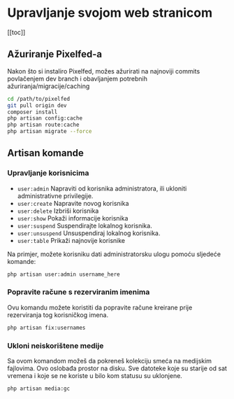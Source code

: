 # Upravljanje svojom web stranicom

[[toc]]

## Ažuriranje Pixelfed-a

Nakon što si instaliro Pixelfed, možes ažurirati na najnoviji commits povlačenjem dev branch i obavljanjem potrebnih ažuriranja/migracije/caching

```bash
cd /path/to/pixelfed
git pull origin dev
composer install
php artisan config:cache
php artisan route:cache
php artisan migrate --force
```

## Artisan komande

### Upravljanje korisnicima

- `user:admin`	Napraviti od korisnika administratora, ili ukloniti administrativne privilegije.
- `user:create`	Napravite novog korisnika
- `user:delete`	Izbriši korisnika
- `user:show`	Pokaži informacije korisnika
- `user:suspend`	Suspendirajte lokalnog korisnika.
- `user:unsuspend`	Unsuspendiraj lokalnog korisnika.
- `user:table`	Prikaži najnovije korisnike


Na primjer, možete korisniku dati administratorsku ulogu pomoću sljedeće komande:

```bash
php artisan user:admin username_here
```


### Popravite račune s rezerviranim imenima

Ovu komandu možete koristiti da popravite račune kreirane prije rezerviranja tog korisničkog imena.

```bash
php artisan fix:usernames
``` 

### Ukloni neiskorištene medije

Sa ovom komandom možeš da pokreneš kolekciju smeća na medijskim fajlovima. Ovo oslobađa prostor na disku. Sve datoteke koje su starije od sat vremena i koje se ne koriste u bilo kom statusu su uklonjene.

```bash
php artisan media:gc
```
